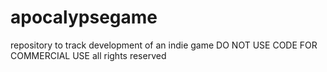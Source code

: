 # apocalypsegame
repository to track development of an indie game
DO NOT USE CODE FOR COMMERCIAL USE
all rights reserved
